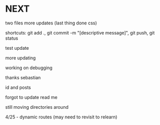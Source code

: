 # NEXT
two files
more updates (last thing done css)

shortcuts: git add ., git commit -m "[descriptive message]", git push, git status

test update

more updating

working on debugging

thanks sebastian

id and posts

forgot to update read me

still moving directories around

4/25 - dynamic routes (may need to revisit to relearn)